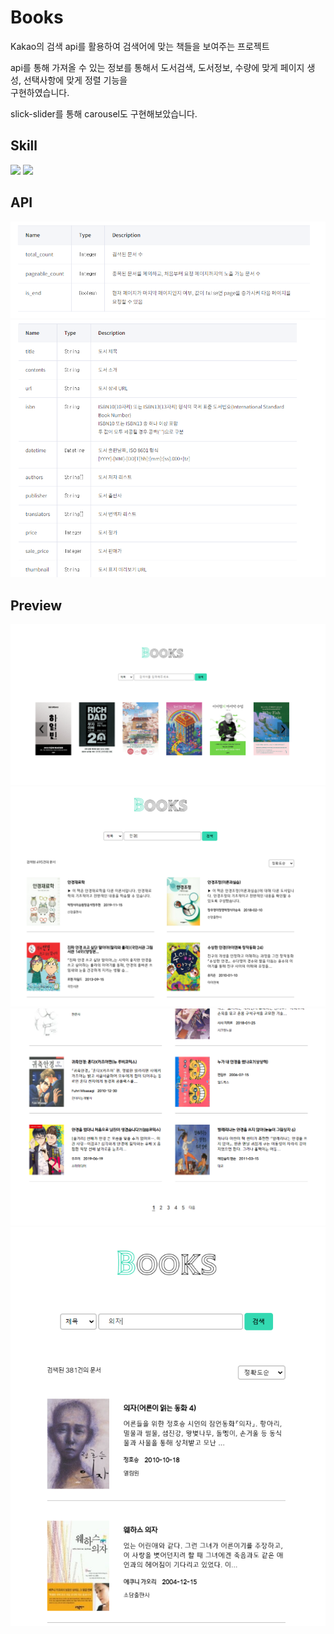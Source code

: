 # Books

Kakao의 검색 api를 활용하여 검색어에 맞는 책들을 보여주는 프로젝트

api를 통해 가져올 수 있는 정보를 통해서
도서검색, 도서정보, 수량에 맞게 페이지 생성, 선택사항에 맞게 정렬 기능을<br>
구현하였습니다.

slick-slider를 통해 carousel도 구현해보았습니다.

## Skill

<img src="https://img.shields.io/badge/Javascript-F7DF1E?style=for-the-badge&logo=javascript&logoColor=white"> <img src="https://img.shields.io/badge/React-61DAFB?style=for-the-badge&logo=react&logoColor=white">

## API

<img src="./src/readme-img/api-info1.png"/>
<img src="./src/readme-img/api-info2.png"/>

## Preview

<img src="./src/readme-img/preview1.png">

<img src="./src/readme-img/preview2.png">

<img src="./src/readme-img/preview3.png">

<img src="./src/readme-img/preview4.png">
